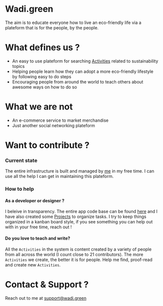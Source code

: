 # Wadi.green

The aim is to educate everyone how to live an eco-friendly life via a plateform that is for the people, by the people.

# What defines us ?

- An easy to use plateform for searching [Activities](https://github.com/wadi-green/Wadi.Green/wiki/Activities) related to sustainability topics
- Helping people learn how they can adopt a more eco-friendly lifestyle by following easy to do steps
- Encouraging people from around the world to teach others about awesome ways on how to do so

# What we are not

- An e-commerce service to market merchandise
- Just another social networking plateform

# Want to contribute ?

### Current state

The entire infrastructure is built and managed by [me](https://github.com/MSaifAsif) in my free time. I can use all the help I can get in maintaining this plateform.

### How to help

#### As a developer or designer ? 
I beleive in transparency. The entire app code base can be found [here](...) and I have also created some [Projects](https://github.com/wadi-green/Wadi.Green/projects) to organize tasks. I try to keep things organized in a kanban board style, if you see something you can help out with in your free time, reach out ! 

#### Do you love to teach and write?

All the `Activities` in the system is content created by a variety of people from all across the world (I count close to 21 contributors). The more `Activities` we create, the better it is for people. Help me find, proof-read and create new `Activities`. 

# Contact & Support ?

Reach out to me at support@wadi.green
